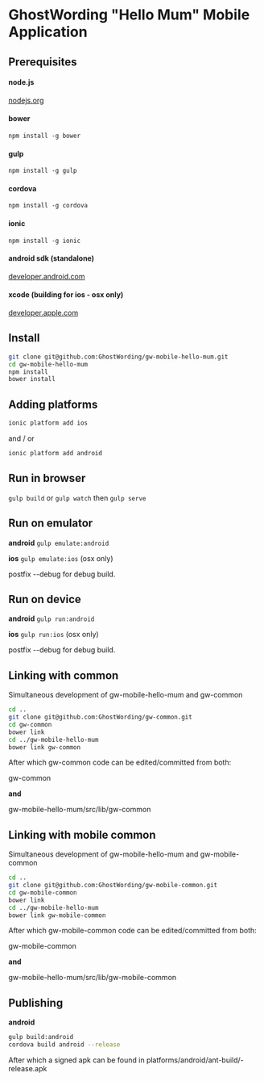 GhostWording "Hello Mum" Mobile Application
===========================================

Prerequisites
-------------

#### node.js
[nodejs.org](http://nodejs.org)

#### bower
```npm install -g bower```

#### gulp
```npm install -g gulp```

#### cordova
```npm install -g cordova```

#### ionic
```npm install -g ionic```

#### android sdk (standalone)
[developer.android.com](https://developer.android.com/sdk/index.html?hl=i#download)

#### xcode (building for ios - osx only)
[developer.apple.com](https://developer.apple.com/xcode/downloads/)

Install
-------

```sh
git clone git@github.com:GhostWording/gw-mobile-hello-mum.git
cd gw-mobile-hello-mum
npm install
bower install
```

Adding platforms
----------------

```sh
ionic platform add ios
```
and / or

```sh
ionic platform add android
```

Run in browser
--------------

```gulp build``` or ```gulp watch``` then ```gulp serve```

Run on emulator
---------------

**android**
```gulp emulate:android```

**ios**
```gulp emulate:ios``` (osx only)

postfix --debug for debug build.

Run on device
-------------

**android**
```gulp run:android```

**ios**
```gulp run:ios``` (osx only)

postfix --debug for debug build.

Linking with common
-------------------

Simultaneous development of gw-mobile-hello-mum and gw-common

```sh
cd ..
git clone git@github.com:GhostWording/gw-common.git
cd gw-common
bower link
cd ../gw-mobile-hello-mum
bower link gw-common
```

After which gw-common code can be edited/committed from both:

gw-common 

**and**

gw-mobile-hello-mum/src/lib/gw-common

Linking with mobile common
--------------------------

Simultaneous development of gw-mobile-hello-mum and gw-mobile-common

```sh
cd ..
git clone git@github.com:GhostWording/gw-mobile-common.git
cd gw-mobile-common
bower link
cd ../gw-mobile-hello-mum
bower link gw-mobile-common
```

After which gw-mobile-common code can be edited/committed from both:

gw-mobile-common 

**and**

gw-mobile-hello-mum/src/lib/gw-mobile-common

Publishing
----------

**android**

```sh
gulp build:android
cordova build android --release
```
<enter keystore password>

After which a signed apk can be found in platforms/android/ant-build/<app>-release.apk
